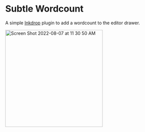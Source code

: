 # Subtle Wordcount

A simple [Inkdrop](https://inkdrop.app) plugin to add a wordcount to the editor drawer.

<img width="307" alt="Screen Shot 2022-08-07 at 11 30 50 AM" src="https://user-images.githubusercontent.com/33235/183304046-3e18e64f-ae1a-486e-8e07-5b125c404b71.png">
